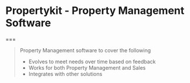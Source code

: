 # Propertykit - Property Management Software

===

> Property Management software to cover the following
>
> * Evolves to meet needs over time based on feedback
> * Works for both Property Management and Sales
> * Integrates with other solutions
